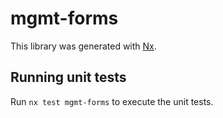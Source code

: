 # mgmt-forms

This library was generated with [Nx](https://nx.dev).

## Running unit tests

Run `nx test mgmt-forms` to execute the unit tests.
